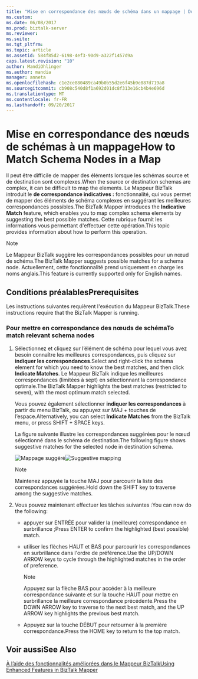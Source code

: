 ```yaml
---
title: "Mise en correspondance des nœuds de schéma dans un mappage | Documents Microsoft"
ms.custom: 
ms.date: 06/08/2017
ms.prod: biztalk-server
ms.reviewer: 
ms.suite: 
ms.tgt_pltfrm: 
ms.topic: article
ms.assetid: 584f85d2-6198-4ef3-90d9-a322f1457d9a
caps.latest.revision: "10"
author: MandiOhlinger
ms.author: mandia
manager: anneta
ms.openlocfilehash: c1e2ce880489ca49b0b55d2e6f45b9e887d719a8
ms.sourcegitcommit: cb908c540d8f1a692d01dc8f313e16cb4b4e696d
ms.translationtype: MT
ms.contentlocale: fr-FR
ms.lasthandoff: 09/20/2017
---
```

# <a name="how-to-match-schema-nodes-in-a-map"></a><span data-ttu-id="8f465-102">Mise en correspondance des nœuds de schémas à un mappage</span><span class="sxs-lookup"><span data-stu-id="8f465-102">How to Match Schema Nodes in a Map</span></span>
<span data-ttu-id="8f465-103">Il peut être difficile de mapper des éléments lorsque les schémas source et de destination sont complexes.</span><span class="sxs-lookup"><span data-stu-id="8f465-103">When the source or destination schemas are complex, it can be difficult to map the elements.</span></span> <span data-ttu-id="8f465-104">Le Mappeur BizTalk introduit le **de correspondance indicatives :** fonctionnalité, qui vous permet de mapper des éléments de schéma complexes en suggérant les meilleures correspondances possibles.</span><span class="sxs-lookup"><span data-stu-id="8f465-104">The BizTalk Mapper introduces the **Indicative Match** feature, which enables you to map complex schema elements by suggesting the best possible matches.</span></span> <span data-ttu-id="8f465-105">Cette rubrique fournit les informations vous permettant d'effectuer cette opération.</span><span class="sxs-lookup"><span data-stu-id="8f465-105">This topic provides information about how to perform this operation.</span></span>  
  
> [!NOTE]
>  <span data-ttu-id="8f465-106">Le Mappeur BizTalk suggère les correspondances possibles pour un nœud de schéma.</span><span class="sxs-lookup"><span data-stu-id="8f465-106">The BizTalk Mapper suggests possible matches for a schema node.</span></span> <span data-ttu-id="8f465-107">Actuellement, cette fonctionnalité prend uniquement en charge les noms anglais.</span><span class="sxs-lookup"><span data-stu-id="8f465-107">This feature is currently supported only for English names.</span></span>  
  
## <a name="prerequisites"></a><span data-ttu-id="8f465-108">Conditions préalables</span><span class="sxs-lookup"><span data-stu-id="8f465-108">Prerequisites</span></span>  
 <span data-ttu-id="8f465-109">Les instructions suivantes requièrent l'exécution du Mappeur BizTalk.</span><span class="sxs-lookup"><span data-stu-id="8f465-109">These instructions require that the BizTalk Mapper is running.</span></span>  
  
### <a name="to-match-relevant-schema-nodes"></a><span data-ttu-id="8f465-110">Pour mettre en correspondance des nœuds de schéma</span><span class="sxs-lookup"><span data-stu-id="8f465-110">To match relevant schema nodes</span></span>  
  
1.  <span data-ttu-id="8f465-111">Sélectionnez et cliquez sur l’élément de schéma pour lequel vous avez besoin connaître les meilleures correspondances, puis cliquez sur **indiquer les correspondances**.</span><span class="sxs-lookup"><span data-stu-id="8f465-111">Select and right-click the schema element for which you need to know the best matches, and then click **Indicate Matches**.</span></span> <span data-ttu-id="8f465-112">Le Mappeur BizTalk indique les meilleures correspondances (limitées à sept) en sélectionnant la correspondance optimale.</span><span class="sxs-lookup"><span data-stu-id="8f465-112">The BizTalk Mapper highlights the best matches (restricted to seven), with the most optimum match selected.</span></span>  
  
     <span data-ttu-id="8f465-113">Vous pouvez également sélectionner **indiquer les correspondances** à partir du menu BizTalk, ou appuyez sur MAJ + touches de l’espace.</span><span class="sxs-lookup"><span data-stu-id="8f465-113">Alternatively, you can select **Indicate Matches** from the BizTalk menu, or press SHIFT + SPACE keys.</span></span>  
  
     <span data-ttu-id="8f465-114">La figure suivante illustre les correspondances suggérées pour le nœud sélectionné dans le schéma de destination.</span><span class="sxs-lookup"><span data-stu-id="8f465-114">The following figure shows suggestive matches for the selected node in destination schema.</span></span>  
  
     <span data-ttu-id="8f465-115">![Mappage suggéré](../core/media/suggestive-mapping.gif "Suggestive_Mapping")</span><span class="sxs-lookup"><span data-stu-id="8f465-115">![Suggestive mapping](../core/media/suggestive-mapping.gif "Suggestive_Mapping")</span></span>  
  
    > [!NOTE]
    >  <span data-ttu-id="8f465-116">Maintenez appuyée la touche MAJ pour parcourir la liste des correspondances suggérées.</span><span class="sxs-lookup"><span data-stu-id="8f465-116">Hold down the SHIFT key to traverse among the suggestive matches.</span></span>  
  
2.  <span data-ttu-id="8f465-117">Vous pouvez maintenant effectuer les tâches suivantes :</span><span class="sxs-lookup"><span data-stu-id="8f465-117">You can now do the following:</span></span>  
  
    -   <span data-ttu-id="8f465-118">appuyer sur ENTRÉE pour valider la (meilleure) correspondance en surbrillance ;</span><span class="sxs-lookup"><span data-stu-id="8f465-118">Press ENTER to confirm the highlighted (best possible) match.</span></span>  
  
    -   <span data-ttu-id="8f465-119">utiliser les flèches HAUT et BAS pour parcourir les correspondances en surbrillance dans l'ordre de préférence.</span><span class="sxs-lookup"><span data-stu-id="8f465-119">Use the UP/DOWN ARROW keys to cycle through the highlighted matches in the order of preference.</span></span>  
  
        > [!NOTE]
        >  <span data-ttu-id="8f465-120">Appuyez sur la flèche BAS pour accéder à la meilleure correspondance suivante et sur la touche HAUT pour mettre en surbrillance la meilleure correspondance précédente.</span><span class="sxs-lookup"><span data-stu-id="8f465-120">Press the DOWN ARROW key to traverse to the next best match, and the UP ARROW key highlights the previous best match.</span></span>  
  
    -   <span data-ttu-id="8f465-121">Appuyez sur la touche DÉBUT pour retourner à la première correspondance.</span><span class="sxs-lookup"><span data-stu-id="8f465-121">Press the HOME key to return to the top match.</span></span>  
  
## <a name="see-also"></a><span data-ttu-id="8f465-122">Voir aussi</span><span class="sxs-lookup"><span data-stu-id="8f465-122">See Also</span></span>  
 [<span data-ttu-id="8f465-123">À l’aide des fonctionnalités améliorées dans le Mappeur BizTalk</span><span class="sxs-lookup"><span data-stu-id="8f465-123">Using Enhanced Features in BizTalk Mapper</span></span>](../core/using-enhanced-features-in-biztalk-mapper.md)